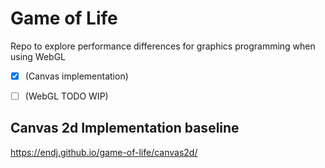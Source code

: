 # Game of Life

Repo to explore performance differences for graphics programming when using WebGL

- [x] (Canvas implementation)
- [ ] (WebGL TODO WIP)


## Canvas 2d Implementation baseline

https://endj.github.io/game-of-life/canvas2d/
